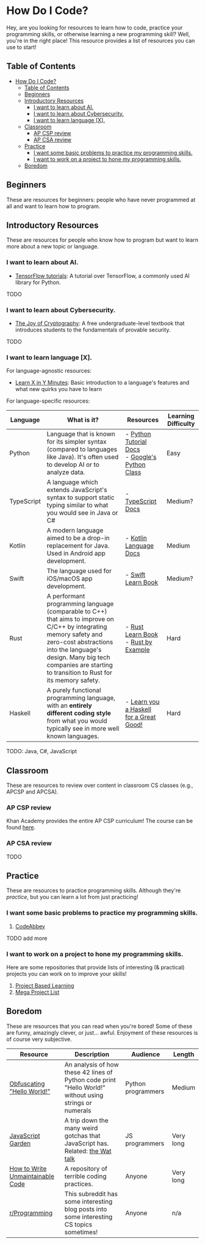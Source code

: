 # How Do I Code?

Hey, are you looking for resources to learn how to code, practice your programming skills, or otherwise learning a new programming skill? Well, you're in the right place! This resource provides a list of resources you can use to start!

## Table of Contents

- [How Do I Code?](#how-do-i-code)
  - [Table of Contents](#table-of-contents)
  - [Beginners](#beginners)
  - [Introductory Resources](#introductory-resources)
    - [I want to learn about AI.](#i-want-to-learn-about-ai)
    - [I want to learn about Cybersecurity.](#i-want-to-learn-about-cybersecurity)
    - [I want to learn language \[X\].](#i-want-to-learn-language-x)
  - [Classroom](#classroom)
    - [AP CSP review](#ap-csp-review)
    - [AP CSA review](#ap-csa-review)
  - [Practice](#practice)
    - [I want some basic problems to practice my programming skills.](#i-want-some-basic-problems-to-practice-my-programming-skills)
    - [I want to work on a project to hone my programming skills.](#i-want-to-work-on-a-project-to-hone-my-programming-skills)
  - [Boredom](#boredom)

## Beginners

These are resources for beginners: people who have never programmed at all and want to learn how to program.

## Introductory Resources

These are resources for people who know how to program but want to learn more about a new topic or language.

### I want to learn about AI.

- [TensorFlow tutorials](https://www.tensorflow.org/overview): A tutorial over TensorFlow, a commonly used AI library for Python.

TODO

### I want to learn about Cybersecurity.

- [The Joy of Cryptography](https://joyofcryptography.com): A free undergraduate-level textbook that introduces students to the fundamentals of provable security.

TODO

### I want to learn language \[X\].

For language-agnostic resources:

- [Learn X in Y Minutes](https://learnxinyminutes.com/): Basic introduction to a language's features and what new quirks you have to learn

For language-specific resources:

|Language|What is it?|Resources|Learning Difficulty
|-|-|-|-|
|Python|Language that is known for its simpler syntax (compared to languages like Java). It's often used to develop AI or to analyze data.|- [Python Tutorial Docs](https://docs.python.org/3/tutorial/index.html)<br>- [Google's Python Class](https://developers.google.com/edu/python)|Easy|
|TypeScript|A language which extends JavaScript's syntax to support static typing similar to what you would see in Java or C#|- [TypeScript Docs](https://www.typescriptlang.org/docs/)|Medium?|
|Kotlin|A modern language aimed to be a drop-in replacement for Java. Used in Android app development.|- [Kotlin Language Docs](https://kotlinlang.org/docs/getting-started.html)|Medium|
|Swift|The language used for iOS/macOS app development.|- [Swift Learn Book](https://docs.swift.org/swift-book/documentation/the-swift-programming-language/)|Medium?
|Rust|A performant programming language (comparable to C++) that aims to improve on C/C++ by integrating memory safety and zero-cost abstractions into the language's design. Many big tech companies are starting to transition to Rust for its memory safety.|- [Rust Learn Book](https://doc.rust-lang.org/stable/book/)<br>- [Rust by Example](https://doc.rust-lang.org/rust-by-example/index.html)|Hard|
|Haskell|A purely functional programming language, with an **entirely different coding style** from what you would typically see in more well known languages.|- [Learn you a Haskell for a Great Good!](http://learnyouahaskell.com/chapters)|Hard|

TODO: Java, C#, JavaScript

## Classroom

These are resources to review over content in classroom CS classes (e.g., APCSP and APCSA).

### AP CSP review

Khan Academy provides the entire AP CSP curriculum! The course can be found [here](https://www.khanacademy.org/computing/ap-computer-science-principles).

### AP CSA review

TODO

## Practice

These are resources to practice programming skills. Although they're *practice*, but you can learn a lot from just practicing!

### I want some basic problems to practice my programming skills.

1. [CodeAbbey](http://www.codeabbey.com)

TODO add more

### I want to work on a project to hone my programming skills.

Here are some repositories that provide lists of interesting (& practical) projects you can work on to improve your skills!

1. [Project Based Learning](https://github.com/practical-tutorials/project-based-learning)
2. [Mega Project List](https://github.com/karan/Projects)

## Boredom

These are resources that you can read when you're bored! Some of these are funny, amazingly clever, or just... awful. Enjoyment of these resources is of course very subjective.

|Resource|Description|Audience|Length
|-|-|-|-|
|[Obfuscating "Hello World!"](https://benkurtovic.com/2014/06/01/obfuscating-hello-world.html)|An analysis of how these 42 lines of Python code print "Hello World!" without using strings or numerals|Python programmers|Medium|
|[JavaScript Garden](http://shamansir.github.io/JavaScript-Garden/)|A trip down the many weird gotchas that JavaScript has. <br>Related: [the Wat talk](https://www.destroyallsoftware.com/talks/wat)|JS programmers|Very long|
|[How to Write Unmaintainable Code](https://github.com/Droogans/unmaintainable-code)|A repository of terrible coding practices.|Anyone|Very long|
|[r/Programming](https://old.reddit.com/r/programming/)|This subreddit has some interesting blog posts into some interesting CS topics sometimes!|Anyone|n/a|
